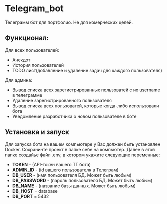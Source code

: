 # Telegram_bot
Телеграмм бот для портфолио. Не для комерческих целей.

<h2>Функционал:</h2>
Для всех пользователей:
<ul>
<li>Анекдот</li>
<li>История пользователей</li>
<li>TODO лист(добавление и удаление задач для каждого пользователя)</li>
</ul>
Для админа:
<ul>
<li>Вывод списка всех зарегистрированных пользоватей с их username в телеграмме</li>
<li>Удаление зарегистрированного пользователя</li>
<li>Вывод списка всех пользоватей, которые когда-либо использовали бота</li>
<li>Уведомление разработчика о новом пользователе в боте</li>
</ul>

<h2>Установка и запуск</h2>
Для запуска бота на вашем компьютере у Вас должен быть установлен Docker. Сохранинте проект 
в папке себе на компьютер. Далее в этой папке создайье файл .env, в котором укажите следующие
переменные:
<ul>
<li><b>TOKEN</b>       - (API-токен вашего ТГ бота)</li>
<li><b>ADMIN_ID</b>    - (id вашего пользователя в Телеграм)</li>
<li><b>DB_USER</b>     - (имя пользователя БД. Может быть любым)</li>
<li><b>DB_PASSWORD</b> - (пароль пользователя БД. Может быть любым)</li>
<li><b>DB_NAME</b>     - (название базы данных. Может быть любым)</li>
<li><b>DB_HOST</b> = database</li>
<li><b>DB_PORT</b> = 5432</li>
</ul>
